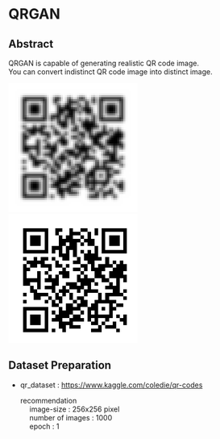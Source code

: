 # QRGAN

## Abstract
  QRGAN is capable of generating realistic QR code image. <br>
  You can convert indistinct QR code image into distinct image. <br>
  
  ![input](images/input.png)
  ![output](images/output.png)
  
## Dataset Preparation
 - qr_dataset : https://www.kaggle.com/coledie/qr-codes <br>
 
     recommendation  <br>
     &emsp; image-size : 256x256 pixel <br>
     &emsp; number of images : 1000 <br>
     &emsp; epoch : 1


